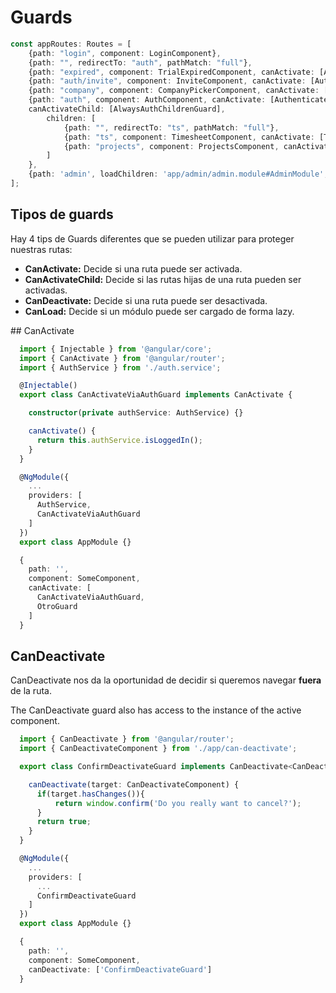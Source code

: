 # Guards

```typescript
const appRoutes: Routes = [
    {path: "login", component: LoginComponent},
    {path: "", redirectTo: "auth", pathMatch: "full"},
    {path: "expired", component: TrialExpiredComponent, canActivate: [AuthenticatedGuard]},
    {path: "auth/invite", component: InviteComponent, canActivate: [AuthenticatedGuard, AdminGuard]},
    {path: "company", component: CompanyPickerComponent, canActivate: [AuthenticatedGuard, CompanyPickerGuard]},
    {path: "auth", component: AuthComponent, canActivate: [AuthenticatedGuard, AuthComponentGuard], 
    canActivateChild: [AlwaysAuthChildrenGuard],
        children: [
            {path: "", redirectTo: "ts", pathMatch: "full"},
            {path: "ts", component: TimesheetComponent, canActivate: [TimesheetAccessGuard]},
            {path: "projects", component: ProjectsComponent, canActivate: [AdminGuard]}
        ]
    },
    {path: 'admin', loadChildren: 'app/admin/admin.module#AdminModule', canLoad: [AuthGuard]}
];
```




## Tipos de guards

Hay 4 tips de Guards diferentes que se pueden utilizar para proteger nuestras rutas:

- **CanActivate:** Decide si una ruta puede ser activada.
- **CanActivateChild:** Decide si las rutas hijas de una ruta pueden ser activadas.
- **CanDeactivate:** Decide si una ruta puede ser desactivada.
- **CanLoad:** Decide si un módulo puede ser cargado de forma lazy.

## CanActivate

```typescript
  import { Injectable } from '@angular/core';
  import { CanActivate } from '@angular/router';
  import { AuthService } from './auth.service';

  @Injectable()
  export class CanActivateViaAuthGuard implements CanActivate {

    constructor(private authService: AuthService) {}

    canActivate() {
      return this.authService.isLoggedIn();
    }
  }
```

```typescript
  @NgModule({
    ...
    providers: [
      AuthService,
      CanActivateViaAuthGuard
    ]
  })
  export class AppModule {}
```

```typescript
  { 
    path: '',
    component: SomeComponent,
    canActivate: [
      CanActivateViaAuthGuard,
      OtroGuard
    ]
  }
```

## CanDeactivate

CanDeactivate nos da la oportunidad de decidir si queremos navegar **fuera** de la ruta.

The CanDeactivate guard also has access to the instance of the active component.

```typescript
  import { CanDeactivate } from '@angular/router';
  import { CanDeactivateComponent } from './app/can-deactivate';

  export class ConfirmDeactivateGuard implements CanDeactivate<CanDeactivateComponent> {

    canDeactivate(target: CanDeactivateComponent) {
      if(target.hasChanges()){
          return window.confirm('Do you really want to cancel?');
      }
      return true;
    }
  }
```

```typescript
  @NgModule({
    ...
    providers: [
      ...
      ConfirmDeactivateGuard
    ]
  })
  export class AppModule {}
```

```typescript
  { 
    path: '',
    component: SomeComponent,
    canDeactivate: ['ConfirmDeactivateGuard']
  }
```
